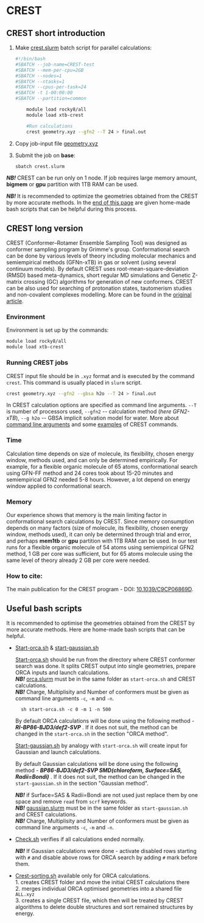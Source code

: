 # CREST

## CREST short introduction 

1. Make [crest.slurm](/chemistry/crest.slurm) batch script for parallel calculations:

    ```bash
    #!/bin/bash
    #SBATCH --job-name=CREST-test
    #SBATCH --mem-per-cpu=2GB
    #SBATCH --nodes=1
    #SBATCH --ntasks=1
    #SBATCH --cpus-per-task=24
    #SBATCH -t 1-00:00:00
    #SBATCH --partition=common

        module load rocky8/all
        module load xtb-crest

        #Run calculations 
        crest geometry.xyz --gfn2 --T 24 > final.out
    ```

2. Copy job-input file [geometry.xyz](/chemistry/geometry.xyz)
3. Submit the job on **base**:

    ```bash
    sbatch crest.slurm
    ```

***NB!*** CREST can be run only on 1 node. If job requires large memory amount, **bigmem** or **gpu** partition with 1TB RAM can be used. 

***NB!*** It is recommended to optimize the geometries obtained from the CREST by more accurate methods. In the [end of this page](/chemistry/crest.html#useful-bash-scripts) are given home-made bash scripts that can be helpful during this process.

## CREST long version 

CREST (Conformer–Rotamer Ensemble Sampling Tool) was designed as conformer sampling program by Grimme's group. Conformational search can be done by various levels of theory including molecular mechanics and semiempirical methods (GFNn-xTB) in gas or solvent (using several continuum models). By default CREST uses root-mean-square-deviation (RMSD) based meta-dynamics, short regular MD simulations and Genetic Z-matrix crossing (GC) algorithms for generation of new conformers. CREST can be also used for searching of protonation states, tautomerism studies and non-covalent complexes modelling. More can be found in the [original article](https://pubs.rsc.org/en/content/articlelanding/2020/CP/C9CP06869D#!divCitation).

### Environment

Environment is set up by the commands:

```bash
module load rocky8/all
module load xtb-crest
```

### Running CREST jobs

CREST input file should be in `.xyz` format and is executed by the command `crest`. This command is usually placed in `slurm` script. 

```bash
crest geometry.xyz --gfn2 --gbsa h2o --T 24 > final.out
```

In CREST calculation options are specified as command line arguments. `--T` is number of processors used, `--gfn2` -- calculation method (_here GFN2-xTB_), `--g h2o` -- GBSA implicit solvation model for water. More about [command line arguments](https://crest-lab.github.io/crest-docs/page/documentation/keywords.html) and some [examples](https://crest-lab.github.io/crest-docs/page/examples) of CREST commands.

### Time

Calculation time depends on size of molecule, its flexibility, chosen energy window, methods used, and can only be determined empirically. For example, for a flexible organic molecule of 65 atoms, conformational search using GFN-FF method and 24 cores took about 15-20 minutes and semiempirical GFN2 needed 5-8 hours. However, a lot depend on energy window applied to conformational search.

### Memory

Our experience shows that memory is the main limiting factor in conformational search calculations by CREST. Since memory consumption depends on many factors (size of molecule, its flexibility, chosen energy window, methods used), it can only be determined through trial and error, and perhaps **mem1tb** or **gpu** partition with 1TB RAM can be used. 
In our test runs for a flexible organic molecule of 54 atoms using semiempirical GFN2 method, 1 GB per core was sufficient, but for 65 atoms molecule using the same level of theory already 2 GB per core were needed.


### How to cite:

The main publication for the CREST program - DOI: [10.1039/C9CP06869D](https://doi.org/10.1039/C9CP06869D).

## Useful bash scripts

It is recommended to optimise the geometries obtained from the CREST by more accurate methods. Here are home-made bash scripts that can be helpful. 

- [Start-orca.sh](/chemistry/start-orca.sh) & [start-gaussian.sh](/chemistry/start-gaussian.sh)

    [Start-orca.sh](/chemistry/start-orca.sh) should be run from the directory where CREST conformer search was done. It splits CREST output into single geometries, prepare ORCA inputs and launch calculations.  
    ***NB!*** [orca.slurm](/chemistry/orca.slurm) must be in the same folder as `start-orca.sh` and CREST calculations.  
    ***NB!*** Charge, Multiplisity and Number of conformers must be given as  command line arguments `-c`, `-m` and `-n`.
  
        sh start-orca.sh -c 0 -m 1 -n 500
 
    By default ORCA calculations will be done using the following method - ***RI-BP86-BJD3/def2-SVP*** . If it does not suit, the method can be changed in the `start-orca.sh` in the section "ORCA method".
 
    [Start-gaussian.sh](/chemistry/start-gaussian.sh) by analogy with `start-orca.sh` will create input for Gaussian and launch calculations.  

    By default Gaussian calculations will be done using the following method - ***BP86-BJD3/def2-SVP SMD(chloroform, Surface=SAS, Radii=Bondi)*** . If it does not suit, the method can be changed in the `start-gaussian.sh` in the section "Gaussian method".

    ***NB!*** if Surface=SAS & Radii=Bondi are not used just replace them by one space and remove `read` from `scrf` keywords.  
    ***NB!*** [gaussian.slurm](/chemistry/gaussian.slurm) must be in the same folder as `start-gaussian.sh` and CREST calculations.  
    ***NB!*** Charge, Multiplisity and Number of conformers must be given as  command line arguments `-c`, `-m` and `-n`.

- [Check.sh](/chemistry/check.sh) verifies if all calculations ended normally.

   ***NB!*** If Gaussian calculations were done - activate disabled rows starting with `#` and disable above rows for ORCA search by adding `#` mark before them.

- [Crest-sorting.sh](/chemistry/crest-sorting.sh) available only for ORCA calculations.    
                1. creates CREST folder and move the initial CREST calculations there  
                2. merges individual ORCA optimised geometries into a shared file `ALL.xyz`  
                3. creates a single CREST file, which then will be treated by CREST algorithms to delete double structures and sort remained structures by energy.

